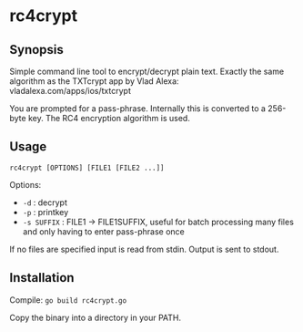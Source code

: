 # rc4crypt

## Synopsis

Simple command line tool to encrypt/decrypt plain text. Exactly the same algorithm as the TXTcrypt app by Vlad Alexa: vladalexa.com/apps/ios/txtcrypt

You are prompted for a pass-phrase. Internally this is converted to a 256-byte key. The RC4 encryption algorithm is used.

## Usage

`rc4crypt [OPTIONS] [FILE1 [FILE2 ...]]`

Options:
* `-d` : decrypt
* `-p` : printkey
* `-s SUFFIX` : FILE1 -> FILE1SUFFIX, useful for batch processing many files and only having to enter pass-phrase once

If no files are specified input is read from stdin. Output is sent to stdout.

## Installation

Compile:
`go build rc4crypt.go`

Copy the binary into a directory in your PATH.
